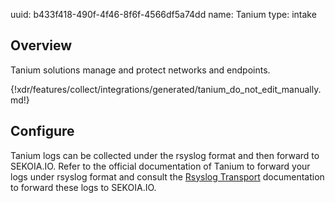 uuid: b433f418-490f-4f46-8f6f-4566df5a74dd
name: Tanium
type: intake

## Overview
Tanium solutions manage and protect networks and endpoints.

{!xdr/features/collect/integrations/generated/tanium_do_not_edit_manually.md!}

## Configure
Tanium logs can be collected under the rsyslog format and then forward to SEKOIA.IO. Refer to the official documentation of Tanium to forward your logs under rsyslog format and consult the [Rsyslog Transport](../../../data_collection/ingestion_methods/rsyslog/) documentation to forward these logs to SEKOIA.IO.
